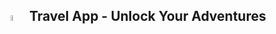 ## [<img src="https://github.com/zukhen/travel_app/assets/103345372/03fd65bc-12ac-44f7-ae1a-86e333b609a1" width="5%"/>](https://github.com/zukhen/travel_app/assets/103345372/03fd65bc-12ac-44f7-ae1a-86e333b609a1) Travel App - Unlock Your Adventures
